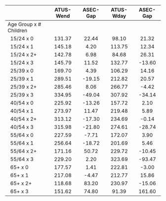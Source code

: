 
|                      |    ATUS-Wend |     ASEC-Gap |    ATUS-Wday |     ASEC-Gap |
| -------------------- | :----------: | :----------: | :----------: | :----------: |
| Age Group x # Children |              |              |              |              |
| &nbsp;&nbsp;15/24 x 0 |       131.37 |        22.44 |        98.10 |        21.32 |
| &nbsp;&nbsp;15/24 x 1 |       145.18 |         4.20 |       113.75 |        12.34 |
| &nbsp;&nbsp;15/24 x 2+ |       142.78 |         6.98 |        84.68 |        26.31 |
| &nbsp;&nbsp;15/24 x 3 |       145.79 |        11.52 |       132.77 |       -13.60 |
| &nbsp;&nbsp;25/39 x 0 |       169.70 |         4.39 |       106.29 |        14.16 |
| &nbsp;&nbsp;25/39 x 1 |       289.51 |       -19.15 |       212.82 |        20.57 |
| &nbsp;&nbsp;25/39 x 2+ |       285.46 |         8.06 |       266.77 |        -4.42 |
| &nbsp;&nbsp;25/39 x 3 |       334.95 |       -49.04 |       307.92 |       -34.14 |
| &nbsp;&nbsp;40/54 x 0 |       225.92 |       -13.26 |       157.72 |         2.10 |
| &nbsp;&nbsp;40/54 x 1 |       273.97 |        11.47 |       219.48 |         5.89 |
| &nbsp;&nbsp;40/54 x 2+ |       313.12 |       -17.30 |       234.69 |        -0.14 |
| &nbsp;&nbsp;40/54 x 3 |       315.98 |       -21.80 |       274.61 |       -28.74 |
| &nbsp;&nbsp;55/64 x 0 |       227.59 |        -7.71 |       172.07 |         3.90 |
| &nbsp;&nbsp;55/64 x 1 |       256.64 |       -18.72 |       201.69 |         5.46 |
| &nbsp;&nbsp;55/64 x 2+ |       171.16 |        50.72 |       229.72 |       -10.45 |
| &nbsp;&nbsp;55/64 x 3 |       229.20 |         2.20 |       323.69 |       -93.47 |
| &nbsp;&nbsp;65+ x 0  |       177.57 |         1.41 |       222.81 |        -3.00 |
| &nbsp;&nbsp;65+ x 1  |       217.08 |        -4.47 |       212.77 |        15.86 |
| &nbsp;&nbsp;65+ x 2+ |       118.68 |        83.20 |       230.97 |       -15.06 |
| &nbsp;&nbsp;65+ x 3  |       151.62 |        74.80 |        91.39 |       161.60 |

